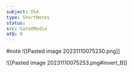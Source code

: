 ```yaml
---
subject: DSA
type: ShortNotes
status: 
src: GateOMedia
atQ: 0
---
```

#note 
![[Pasted image 20231110075230.png]]

![[Pasted image 20231110075253.png#invert_B]]
